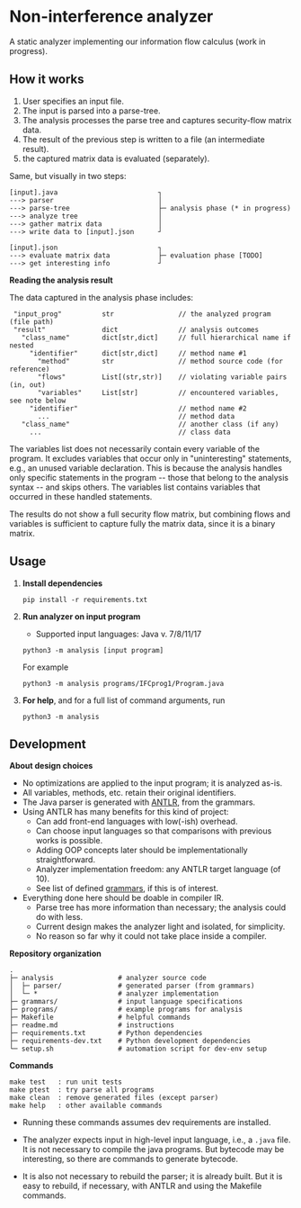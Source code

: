 # Non-interference analyzer 

A static analyzer implementing our information flow calculus (work in progress).

## How it works

1. User specifies an input file.
2. The input is parsed into a parse-tree.
3. The analysis processes the parse tree and captures security-flow matrix data.
4. The result of the previous step is written to a file (an intermediate result).
5. the captured matrix data is evaluated (separately). 

Same, but visually in two steps:

```
[input].java                         ┐
---> parser                          │
---> parse-tree                      ├─ analysis phase (* in progress)
---> analyze tree                    │  
---> gather matrix data              │
---> write data to [input].json      ┘

[input].json                         ┐
---> evaluate matrix data            ├─ evaluation phase [TODO]
---> get interesting info            ┘  
```

**Reading the analysis result**

The data captured in the analysis phase includes:

```
 "input_prog"          str                // the analyzed program (file path)
 "result"              dict               // analysis outcomes 
   "class_name"        dict[str,dict]     // full hierarchical name if nested
     "identifier"      dict[str,dict]     // method name #1
       "method"        str                // method source code (for reference) 
       "flows"         List[(str,str)]    // violating variable pairs (in, out)
       "variables"     List[str]          // encountered variables, see note below 
     "identifier"                         // method name #2 
       ...                                // method data
   "class_name"                           // another class (if any)
     ...                                  // class data
```

The variables list does not necessarily contain every variable of the program.
It excludes variables that occur only in "uninteresting" statements, e.g., an unused variable declaration. 
This is because the analysis handles only specific statements in the program -- those that belong to the analysis syntax -- and skips others.
The variables list contains variables that occurred in these handled statements.

The results do not show a full security flow matrix, but combining flows and variables is sufficient to capture fully the matrix data, since it is a binary matrix.

## Usage


1. **Install dependencies**

   ```
   pip install -r requirements.txt
   ```

2. **Run analyzer on input program**

   * Supported input languages: Java v. 7/8/11/17

   ```
   python3 -m analysis [input program]
   ```

   For example

   ```
   python3 -m analysis programs/IFCprog1/Program.java
   ```

3. **For help**, and for a full list of command arguments, run 

   ```
   python3 -m analysis
   ```


## Development

**About design choices**

* No optimizations are applied to the input program; it is analyzed as-is.
* All variables, methods, etc. retain their original identifiers.
* The Java parser is generated with [ANTLR](https://www.antlr.org/), from the grammars.
* Using ANTLR has many benefits for this kind of project:
  * Can add front-end languages with low(-ish) overhead. 
  * Can choose input languages so that comparisons with previous works is possible.
  * Adding OOP concepts later should be implementationally straightforward.
  * Analyzer implementation freedom: any ANTLR target language (of 10).
  * See list of defined [grammars](https://github.com/antlr/grammars-v4), if this is of interest.
* Everything done here should be doable in compiler IR.
  * Parse tree has more information than necessary; the analysis could do with less.
  * Current design makes the analyzer light and isolated, for simplicity.
  * No reason so far why it could not take place inside a compiler.   

**Repository organization**

```
.
├─ analysis                # analyzer source code
│  ├─ parser/              # generated parser (from grammars)
│  └─ *                    # analyzer implementation
├─ grammars/               # input language specifications
├─ programs/               # example programs for analysis
├─ Makefile                # helpful commands
├─ readme.md               # instructions
├─ requirements.txt        # Python dependencies 
├─ requirements-dev.txt    # Python development dependencies
└─ setup.sh                # automation script for dev-env setup  
```````

**Commands**

```
make test   : run unit tests
make ptest  : try parse all programs
make clean  : remove generated files (except parser)
make help   : other available commands
```

* Running these commands assumes dev requirements are installed.

* The analyzer expects input in high-level input language, i.e., 
  a `.java` file. It is not necessary to compile the java programs.
  But bytecode may be interesting, so there are commands to generate 
  bytecode.

* It is also not necessary to rebuild the parser; it is already built. 
  But it is easy to rebuild, if necessary, with ANTLR and using the Makefile commands.

